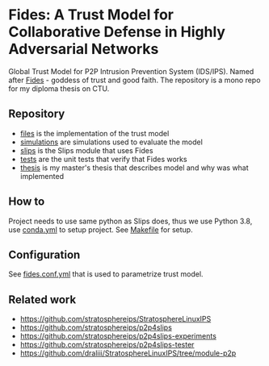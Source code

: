 # Fides: A Trust Model for Collaborative Defense in Highly Adversarial Networks

Global Trust Model for P2P Intrusion Prevention System (IDS/IPS). Named
after [Fides](https://en.wikipedia.org/wiki/Fides_(deity)) - goddess of trust and good faith. The repository is a mono
repo for my diploma thesis on CTU.

## Repository

* [files](fides) is the implementation of the trust model
* [simulations](simulations) are simulations used to evaluate the model
* [slips](slips) is the Slips module that uses Fides
* [tests](tests) are the unit tests that verify that Fides works
* [thesis](thesis) is my master's thesis that describes model and why was what implemented

## How to

Project needs to use same python as Slips does, thus we use Python 3.8, use [conda.yml](conda.yml) to setup project.
See [Makefile](Makefile) for setup.

## Configuration

See [fides.conf.yml](fides.conf.yml) that is used to parametrize trust model.

## Related work

* https://github.com/stratosphereips/StratosphereLinuxIPS
* https://github.com/stratosphereips/p2p4slips
* https://github.com/stratosphereips/p2p4slips-experiments
* https://github.com/stratosphereips/p2p4slips-tester
* https://github.com/draliii/StratosphereLinuxIPS/tree/module-p2p
